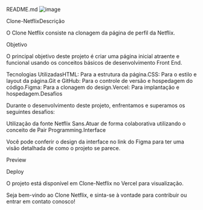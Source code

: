 README.md
![image](https://github.com/f5-nascimento/Clone-Netflix/assets/67521652/2f52db9d-ca72-4cad-8bd1-7f4f1b421304)

Clone-NetflixDescrição

O Clone Netflix consiste na clonagem da página de perfil da Netflix.

Objetivo

O principal objetivo deste projeto é criar uma página inicial atraente e funcional usando os conceitos básicos de desenvolvimento Front End.

Tecnologias UtilizadasHTML: Para a estrutura da página.CSS: Para o estilo e layout da página.Git e GitHub: Para o controle de versão e hospedagem do código.Figma: Para a clonagem do design.Vercel: Para implantação e hospedagem.Desafios

Durante o desenvolvimento deste projeto, enfrentamos e superamos os seguintes desafios:

Utilização da fonte Netflix Sans.Atuar de forma colaborativa utilizando o conceito de Pair Programming.Interface

Você pode conferir o design da interface no link do Figma para ter uma visão detalhada de como o projeto se parece.

Preview

Deploy

O projeto está disponível em Clone-Netflix no Vercel para visualização.

Seja bem-vindo ao Clone Netflix, e sinta-se à vontade para contribuir ou entrar em contato conosco!




